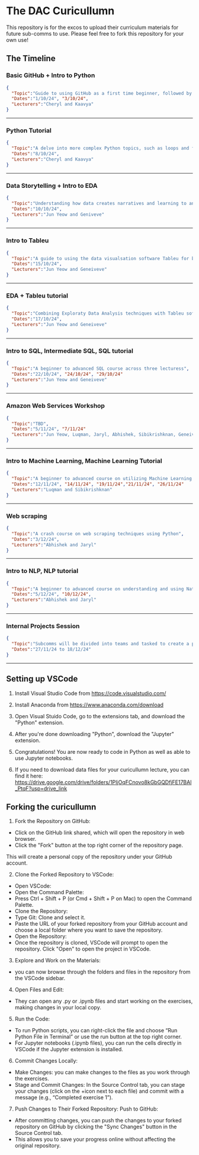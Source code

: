 # The DAC Curicullumn
This repository is for the excos to upload their curriculum materials for future sub-comms to use. Please feel free to fork this repository for your own use!

## The Timeline

### Basic GitHub + Intro to Python 
```json
{
  "Topic":"Guide to using GitHub as a first time beginner, followed by an introduction to basic Python syntax",
  "Dates":"1/10/24", "3/10/24",
  "Lecturers":"Cheryl and Kaavya"
}
```
---
### Python Tutorial
```json
{
  "Topic":"A delve into more complex Python topics, such as loops and functions",
  "Dates":"8/10/24",
  "Lecturers":"Cheryl and Kaavya"
}
```
---
### Data Storytelling + Intro to EDA 
```json
{
  "Topic":"Understanding how data creates narratives and learning to analyse data to gain insights with Python",
  "Dates":"10/10/24",
  "Lecturers":"Jun Yeow and Geniveve"
}
```
---
### Intro to Tableu
```json
{
  "Topic":"A guide to using the data visualsation software Tableu for beginners",
  "Dates":"15/10/24",
  "Lecturers":"Jun Yeow and Geneiveve"
}
```
---
### EDA + Tableu tutorial
```json
{
  "Topic":"Combining Exploraty Data Analysis techniques with Tableu software to create advanced data visualisations",
  "Dates":"17/10/24",
  "Lecturers":"Jun Yeow and Geneiveve"
}
```
---
### Intro to SQL, Intermediate SQL, SQL tutorial
```json
{
  "Topic":"A beginner to advanced SQL course across three lecturess",
  "Dates":"22/10/24", "24/10/24", "29/10/24"
  "Lecturers":"Jun Yeow and Geneiveve"
}
```
---
### Amazon Web Services Workshop
```json
{
  "Topic":"TBD",
  "Dates":"5/11/24", "7/11/24"
  "Lecturers":"Jun Yeow, Luqman, Jaryl, Abhishek, Sibikrishknan, Geneiveve, Kaavya, and Cheryl"
}
```
---
### Intro to Machine Learning, Machine Learning Tutorial
```json
{
  "Topic":"A beginner to advanced course on utilizing Machine Learning techniques across four lectures",
  "Dates":"12/11/24", "14/11/24", "19/11/24","21/11/24", "26/11/24"
  "Lecturers":"Luqman and Sibikrishknan"
}
```
---
### Web scraping
```json
{
  "Topic":"A crash course on web scraping techniques using Python",
  "Dates":"3/12/24",
  "Lecturers":"Abhishek and Jaryl"
}
```
---
### Intro to NLP, NLP tutorial 
```json
{
  "Topic":"A beginner to advanced course on understanding and using Natural Language Processing techniques",
  "Dates":"5/12/24", "10/12/24", 
  "Lecturers":"Abhishek and Jaryl"
}
```
---
### Internal Projects Session
```json
{
  "Topic":"Subcomms will be divided into teams and tasked to create a project which solves a certain problem or fulfills a certain requirment within the deadline. The entire group will then be asked to present their submission to the rest of the club.",
  "Dates":"27/11/24 to 18/12/24"
}
```
---

## Setting up VSCode
1. Install Visual Studio Code from https://code.visualstudio.com/

2. Install Anaconda from https://www.anaconda.com/download

3. Open Visual Stuido Code, go to the extensions tab, and download the "Python" extension.

4. After you're done downloading "Python", download the "Jupyter" extension.

5. Congratulations! You are now ready to code in Python as well as able to use Jupyter notebooks.

6. If you need to download data files for your curicullumn lecture, you can find it here: https://drive.google.com/drive/folders/1PIjOqFCnovo8kGbGQDfjFE17BAl_PtqF?usp=drive_link

## Forking the curicullumn
1. Fork the Repository on GitHub:
  * Click on the GitHub link shared, which will open the repository in web browser.
  * Click the "Fork" button at the top right corner of the repository page. 

This will create a personal copy of the repository under your GitHub account.

2. Clone the Forked Repository to VSCode:
  * Open VSCode:
  * Open the Command Palette:
  * Press Ctrl + Shift + P (or Cmd + Shift + P on Mac) to open the Command Palette.
  * Clone the Repository:
  * Type Git: Clone and select it.
  * Paste the URL of your forked repository from your GitHub account and choose a local folder where you want to save the repository.
  * Open the Repository:
  * Once the repository is cloned, VSCode will prompt to open the repository. Click "Open" to open the project in VSCode.

3. Explore and Work on the Materials:
  * you can now browse through the folders and files in the repository from the VSCode sidebar.

4. Open Files and Edit:
  * They can open any .py or .ipynb files and start working on the exercises, making changes in your local copy.

5. Run the Code:
  * To run Python scripts, you can right-click the file and choose “Run Python File in Terminal” or use the run button at the top right corner.
  * For Jupyter notebooks (.ipynb files), you can run the cells directly in VSCode if the Jupyter extension is installed.

6.  Commit Changes Locally:
  * Make Changes: you can make changes to the files as you work through the exercises.
  * Stage and Commit Changes: In the Source Control tab, you can stage your changes (click on the +icon next to each file) and commit with a message (e.g., “Completed exercise 1”).

7. Push Changes to Their Forked Repository:
Push to GitHub:
  * After committing changes, you can push the changes to your forked repository on GitHub by clicking the "Sync Changes" button in the Source Control tab.
  * This allows you to save your progress online without affecting the original repository.
